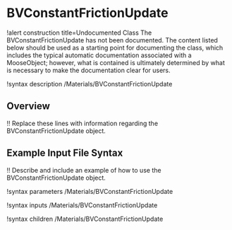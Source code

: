 # BVConstantFrictionUpdate

!alert construction title=Undocumented Class
The BVConstantFrictionUpdate has not been documented. The content listed below should be used as a starting point for
documenting the class, which includes the typical automatic documentation associated with a
MooseObject; however, what is contained is ultimately determined by what is necessary to make the
documentation clear for users.

!syntax description /Materials/BVConstantFrictionUpdate

## Overview

!! Replace these lines with information regarding the BVConstantFrictionUpdate object.

## Example Input File Syntax

!! Describe and include an example of how to use the BVConstantFrictionUpdate object.

!syntax parameters /Materials/BVConstantFrictionUpdate

!syntax inputs /Materials/BVConstantFrictionUpdate

!syntax children /Materials/BVConstantFrictionUpdate
